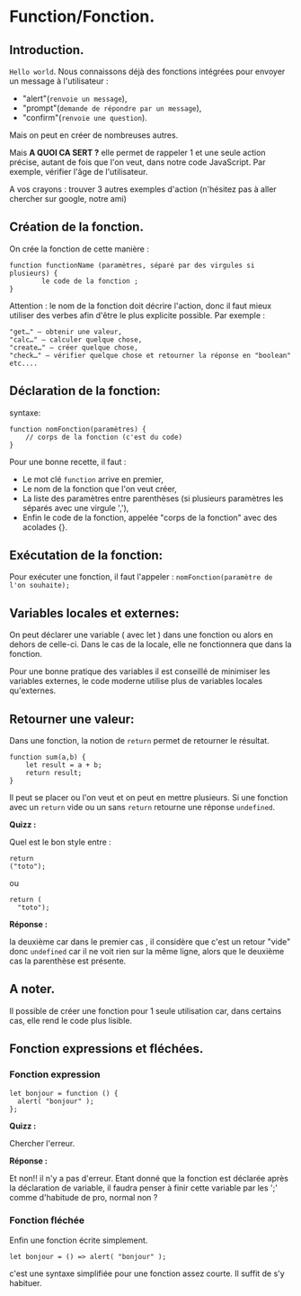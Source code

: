 # Function/Fonction.

## Introduction.

`Hello world`. Nous connaissons déjà des fonctions intégrées pour envoyer un message à l'utilisateur :

* "alert"(`renvoie un message`), 
* "prompt"(`demande de répondre par un message`),
* "confirm"(`renvoie une question`).

Mais on peut en créer de nombreuses autres.

Mais **A QUOI CA SERT ?**
elle permet de rappeler 1 et une seule action précise, autant de fois que l'on veut, dans notre code JavaScript.
Par exemple, vérifier l'âge de l'utilisateur.

A vos crayons : trouver 3 autres exemples d'action (n'hésitez pas à aller chercher sur google, notre ami)



## Création de la fonction.

On crée la fonction de cette manière :
```
function functionName (paramètres, séparé par des virgules si plusieurs) {
        le code de la fonction ;
}
```

Attention : le nom de la fonction doit décrire l'action, donc il faut mieux utiliser des verbes afin d'être le plus explicite possible.
Par exemple :

    "get…" – obtenir une valeur,
    "calc…" – calculer quelque chose,
    "create…" – créer quelque chose,
    "check…" – vérifier quelque chose et retourner la réponse en "boolean" etc....


## Déclaration de la fonction:

syntaxe:
```
function nomFonction(paramètres) {
	// corps de la fonction (c'est du code)
}
```

Pour une bonne recette, il faut :
* Le mot clé `function` arrive en premier,
* Le nom de la fonction que l'on veut créer,
* La liste des paramètres entre parenthèses (si plusieurs paramètres les séparés avec une virgule ','),
* Enfin le code de la fonction, appelée "corps de la fonction" avec des acolades {}.

## Exécutation de la fonction:

Pour exécuter une fonction, il faut l'appeler : `nomFonction(paramètre de l'on souhaite);`

## Variables locales et externes:

On peut déclarer une variable ( avec let ) dans une fonction ou alors en dehors de celle-ci. Dans le cas de la locale, elle ne fonctionnera que dans la fonction.

Pour une bonne pratique des variables il est conseillé de minimiser les variables externes, le code moderne utilise plus de variables locales qu'externes.

## Retourner une valeur:

Dans une fonction, la notion de `return` permet de retourner le résultat.
```
function sum(a,b) {
	let result = a + b;
	return result;
}
``` 

Il peut se placer ou l'on veut et on peut en mettre plusieurs. Si une fonction avec un `return` vide ou un sans `return` retourne une réponse `undefined`.

**Quizz :**

Quel est le bon style entre :
```
return
("toto");
```
ou

```
return (
  "toto");
```

**Réponse :** 

la deuxième car dans le premier cas , il considère que c'est un retour "vide" donc `undefined` car il ne voit rien sur la même ligne, alors que le deuxième cas la parenthèse est présente.

## A noter.

Il possible de créer une fonction pour 1 seule utilisation car, dans certains cas, elle rend le code plus lisible.


## Fonction expressions et fléchées.

### Fonction expression

```
let bonjour = function () {
  alert( "bonjour" );
};
```

**Quizz :** 

Chercher l'erreur.

**Réponse :**

Et non!! il n'y a pas d'erreur. Etant donné que la fonction est déclarée après la déclaration de variable, il faudra penser à finir cette variable par les ';' comme d'habitude de pro, normal non ?


### Fonction fléchée

Enfin une fonction écrite simplement.
```
let bonjour = () => alert( "bonjour" );
```
c'est une syntaxe simplifiée pour une fonction assez courte. Il suffit de s'y habituer.

